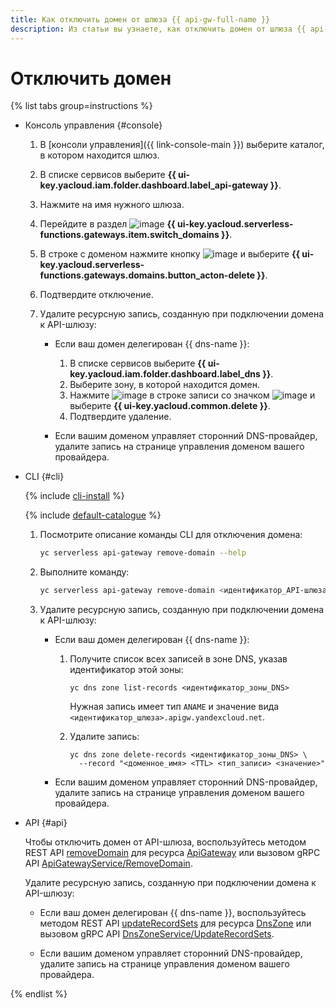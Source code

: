 ```yaml
---
title: Как отключить домен от шлюза {{ api-gw-full-name }}
description: Из статьи вы узнаете, как отключить домен от шлюза {{ api-gw-full-name }}.
---
```


# Отключить домен

{% list tabs group=instructions %}

- Консоль управления {#console}

  1. В [консоли управления]({{ link-console-main }}) выберите каталог, в котором находится шлюз.
  1. В списке сервисов выберите **{{ ui-key.yacloud.iam.folder.dashboard.label_api-gateway }}**.
  1. Нажмите на имя нужного шлюза.
  1. Перейдите в раздел ![image](../../_assets/api-gateway/domain-icon.svg) **{{ ui-key.yacloud.serverless-functions.gateways.item.switch_domains }}**.
  1. В строке с доменом нажмите кнопку ![image](../../_assets/options.svg) и выберите **{{ ui-key.yacloud.serverless-functions.gateways.domains.button_acton-delete }}**.
  1. Подтвердите отключение.
  1. Удалите ресурсную запись, созданную при подключении домена к API-шлюзу:
      
      * Если ваш домен делегирован {{ dns-name }}:

        1. В списке сервисов выберите **{{ ui-key.yacloud.iam.folder.dashboard.label_dns }}**.
        1. Выберите зону, в которой находится домен.
        1. Нажмите ![image](../../_assets/options.svg) в строке записи со значком ![image](../../_assets/api-gateway/service-icon.svg) и выберите **{{ ui-key.yacloud.common.delete }}**.
        1. Подтвердите удаление.

      * Если вашим доменом управляет сторонний DNS-провайдер, удалите запись на странице управления доменом вашего провайдера.

- CLI {#cli}

  {% include [cli-install](../../_includes/cli-install.md) %}

  {% include [default-catalogue](../../_includes/default-catalogue.md) %}

  1. Посмотрите описание команды CLI для отключения домена:

      ```bash
      yc serverless api-gateway remove-domain --help
      ```

  1. Выполните команду:

      ```bash
      yc serverless api-gateway remove-domain <идентификатор_API-шлюза> --domain-id <идентификатор_домена>
      ```

  1. Удалите ресурсную запись, созданную при подключении домена к API-шлюзу:
      
      * Если ваш домен делегирован {{ dns-name }}:

        1. Получите список всех записей в зоне DNS, указав идентификатор этой зоны:

            ```
            yc dns zone list-records <идентификатор_зоны_DNS>
            ```
        
            Нужная запись имеет тип `ANAME` и значение вида `<идентификатор_шлюза>.apigw.yandexcloud.net`.

        1. Удалите запись:

            ```
            yc dns zone delete-records <идентификатор_зоны_DNS> \
              --record "<доменное_имя> <TTL> <тип_записи> <значение>"
            ```

      * Если вашим доменом управляет сторонний DNS-провайдер, удалите запись на странице управления доменом вашего провайдера.

- API {#api}

  Чтобы отключить домен от API-шлюза, воспользуйтесь методом REST API [removeDomain](../apigateway/api-ref/ApiGateway/removeDomain.md) для ресурса [ApiGateway](../apigateway/api-ref/ApiGateway/index.md) или вызовом gRPC API [ApiGatewayService/RemoveDomain](../apigateway/api-ref/grpc/ApiGateway/removeDomain.md).

  Удалите ресурсную запись, созданную при подключении домена к API-шлюзу:
      
  * Если ваш домен делегирован {{ dns-name }}, воспользуйтесь методом REST API [updateRecordSets](../../dns/api-ref/DnsZone/updateRecordSets.md) для ресурса [DnsZone](../../dns/api-ref/DnsZone/index.md) или вызовом gRPC API [DnsZoneService/UpdateRecordSets](../../dns/api-ref/grpc/DnsZone/updateRecordSets.md).

  * Если вашим доменом управляет сторонний DNS-провайдер, удалите запись на странице управления доменом вашего провайдера.

{% endlist %}